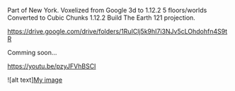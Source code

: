 Part of New York.
Voxelized from Google 3d to 1.12.2 5 floors/worlds
Converted to Cubic Chunks 1.12.2
Build The Earth 121 projection.

https://drive.google.com/drive/folders/1RuIClj5k9hI7i3NJv5cLOhdohfn4S9tR

Comming soon...

https://youtu.be/pzyJFVhBSCI

![alt text][My image](https://github.com/HakkaTjakka/NEWYORK_BTE/blob/main/clipboard_small.jpg)

